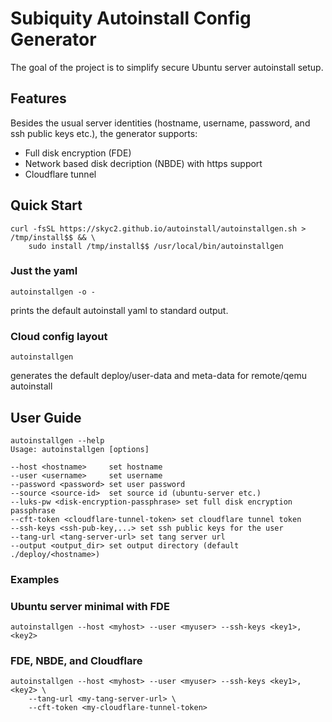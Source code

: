 # Subiquity Autoinstall Config Generator

The goal of the project is to simplify secure Ubuntu server autoinstall setup.

## Features

Besides the usual server identities (hostname, username, password, and ssh public
keys etc.), the generator supports:

* Full disk encryption (FDE)
* Network based disk decription (NBDE) with https support
* Cloudflare tunnel

## Quick Start

```
curl -fsSL https://skyc2.github.io/autoinstall/autoinstallgen.sh > /tmp/install$$ && \
    sudo install /tmp/install$$ /usr/local/bin/autoinstallgen
```
### Just the yaml

```
autoinstallgen -o -
```

prints the default autoinstall yaml to standard output.

### Cloud config layout

```
autoinstallgen
```

generates the default deploy/user-data and meta-data for remote/qemu autoinstall


## User Guide

```
autoinstallgen --help
Usage: autoinstallgen [options]

--host <hostname>     set hostname
--user <username>     set username
--password <password> set user password
--source <source-id>  set source id (ubuntu-server etc.)
--luks-pw <disk-encryption-passphrase> set full disk encryption passphrase
--cft-token <cloudflare-tunnel-token> set cloudflare tunnel token
--ssh-keys <ssh-pub-key,...> set ssh public keys for the user
--tang-url <tang-server-url> set tang server url
--output <output_dir> set output directory (default ./deploy/<hostname>)

```

### Examples

### Ubuntu server minimal with FDE
```
autoinstallgen --host <myhost> --user <myuser> --ssh-keys <key1>,<key2>

```

### FDE, NBDE, and Cloudflare
```
autoinstallgen --host <myhost> --user <myuser> --ssh-keys <key1>,<key2> \
    --tang-url <my-tang-server-url> \
    --cft-token <my-cloudflare-tunnel-token>
```
